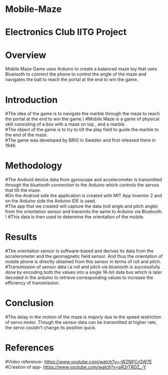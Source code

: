 # Mobile-Maze

# Electronics Club IITG Project

# Overview 
Mobile Maze Game uses Arduino to create a balanced maze toy that uses Bluetooth to connect the phone to control the angle of the maze and navigates the ball to reach the portal at the end to win the game.

# Introduction 
#The idea of the game is to navigate the marble through the maze to reach the portal at the end to win the game.\ 
#Mobile Maze is a game of physical skill consisting of a box with a maze on top , and a marble . \
#The object of the game is to try to tilt the play field to guide the marble to the end of the maze. \
#The game was developed by BRIO in Sweden and first released there in 1946.

# Methodology
#The Android device data from gyroscope and accelerometer  is transmitted  through the bluetooth connection to the Arduino which controls the servos that tilt the maze. \
#On the Android side the application is created with MIT App Inventor 2 and on the Arduino side the Arduino IDE is used. \
#The app that we created will capture the data (roll angle and pitch angle) from the orientation sensor and transmits the same to Arduino via Bluetooth. \ 
#This data is then used to determine the orientation of the mobile.

# Results
#The orientation sensor is software-based and derives its data from the accelerometer and the geomagnetic field sensor. And thus the orientation of mobile phone is directly obtained from this sensor in terms of roll and pitch.\
#Transmission of sensor data i.e roll and pitch via bluetooth is successfully done by encoding both the values into a single 16-bit data bus which is later decoded in the arduino to retrieve corresponding values to increase the efficiency of transmission.

# Conclusion 
#The delay in the motion of the maze is majorly due to the speed restriction of servo motor. Though the sensor data can be transmitted at higher rate, the servo couldn’t change its position quick.

# References
#Video reference- https://www.youtube.com/watch?v=-WZNPCrGW7E \
#Creation of app- https://www.youtube.com/watch?v=pR2rTRDZ_-Y 

  



